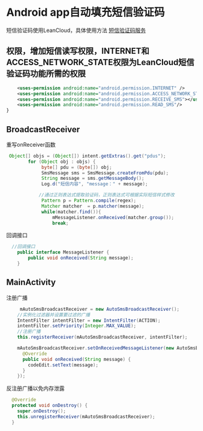# Android app自动填充短信验证码

短信验证码使用LeanCloud，具体使用方法 [短信验证码服务](http://leancloud.cn/docs/android_guide.html#短信验证码服务)

## 权限，增加短信读写权限，INTERNET和ACCESS_NETWORK_STATE权限为LeanCloud短信验证码功能所需的权限
```xml
    <uses-permission android:name="android.permission.INTERNET" />
    <uses-permission android:name="android.permission.ACCESS_NETWORK_STATE" />
    <uses-permission android:name="android.permission.RECEIVE_SMS"></uses-permission>
    <uses-permission android:name="android.permission.READ_SMS"/>
}
```

## BroadcastReceiver
重写onReceiver函数
```java
 Object[] objs = (Object[]) intent.getExtras().get("pdus");
        for (Object obj : objs) {
             byte[] pdu = (byte[]) obj;
             SmsMessage sms = SmsMessage.createFromPdu(pdu);
             String message = sms.getMessageBody();
             Log.d("短信内容", "message：" + message);

            //通过正则表达式提取验证码，正则表达式可根据实际短信样式修改
             Pattern p = Pattern.compile(regex);
             Matcher matcher  = p.matcher(message);
             while(matcher.find()){
                 mMessageListener.onReceived(matcher.group());
                 break;
```

回调接口
```java
  //回调接口
    public interface MessageListener {
        public void onReceived(String message);
    }
```

## MainActivity
注册广播
```java
     mAutoSmsBroadcastReceiver = new AutoSmsBroadcastReceiver();
    //实例化过滤器并设置要过滤的广播
    IntentFilter intentFilter = new IntentFilter(ACTION);
    intentFilter.setPriority(Integer.MAX_VALUE);
    //注册广播
    this.registerReceiver(mAutoSmsBroadcastReceiver, intentFilter);

    mAutoSmsBroadcastReceiver.setOnReceivedMessageListener(new AutoSmsBroadcastReceiver.MessageListener() {
      @Override
      public void onReceived(String message) {
        codeEdit.setText(message);
      }
    });
```
反注册广播以免内存泄露
```java
  @Override
  protected void onDestroy() {
    super.onDestroy();
    this.unregisterReceiver(mAutoSmsBroadcastReceiver);
  }
```
